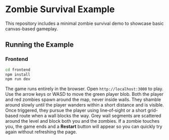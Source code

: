 # Zombie Survival Example

This repository includes a minimal zombie survival demo to showcase basic canvas-based gameplay.

## Running the Example

### Frontend

```bash
cd frontend
npm install
npm run dev
```

The game runs entirely in the browser. Open `http://localhost:3000` to play. Use the arrow keys or WASD to move the green player blob. Both the player and red zombies spawn around the map, never inside walls. They shamble around slowly until the player wanders within a short distance and is visible. Once triggered, they pursue the player using line‑of‑sight or a short grid-based route when a wall blocks the way. Grey wall segments are scattered around the level and block both you and the zombies. If a zombie touches you, the game ends and a **Restart** button will appear so you can quickly try again without refreshing the page.
